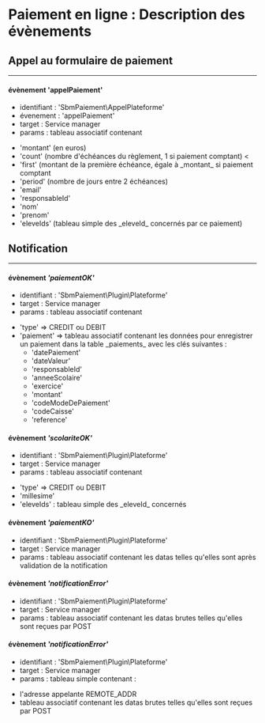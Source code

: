 # Paiement en ligne : Description des évènements

## Appel au formulaire de paiement
----------------------

#### évènement 'appelPaiement'

* identifiant : 'SbmPaiement\AppelPlateforme'
* évenement   : 'appelPaiement'
* target      : Service manager
* params      : tableau associatif contenant
<ul><li>'montant' (en euros)
<li>'count' (nombre d'échéances du règlement, 1 si paiement comptant)
<<li>'first' (montant de la première échéance, égale à _montant_ si paiement comptant
<li>'period' (nombre de jours entre 2 échéances)
<li>'email'
<li>'responsableId'
<li>'nom'
<li>'prenom'
<li>'eleveIds' (tableau simple des _eleveId_ concernés par ce paiement)
</ul>

## Notification
-----------------

#### évènement _'paiementOK'_

* identifiant : 'SbmPaiement\Plugin\Plateforme'
* target : Service manager
* params : tableau associatif contenant
<ul><li>'type' => CREDIT ou DEBIT
<li>'paiement' => tableau associatif contenant les données pour enregistrer un paiement dans la table _paiements_ avec les clés suivantes :
<ul><li>'datePaiement'
<li>'dateValeur'
<li>'responsableId'
<li>'anneeScolaire'
<li>'exercice'
<li>'montant'
<li>'codeModeDePaiement'
<li>'codeCaisse'
<li>'reference'
</ul>
</ul>

#### évènement _'scolariteOK'_

* identifiant : 'SbmPaiement\Plugin\Plateforme'
* target : Service manager
* params : tableau associatif contenant
<ul><li>'type' => CREDIT ou DEBIT
<li>'millesime'
<li>'eleveIds' : tableau simple des _eleveId_ concernés
</ul>

#### évènement _'paiementKO'_

* identifiant : 'SbmPaiement\Plugin\Plateforme'
* target : Service manager
* params : tableau associatif contenant les datas telles qu'elles sont après validation de la notification

#### évènement _'notificationError'_

* identifiant : 'SbmPaiement\Plugin\Plateforme'
* target : Service manager
* params : tableau associatif contenant les datas brutes telles qu'elles sont reçues par POST

#### évènement _'notificationError'_

* identifiant : 'SbmPaiement\Plugin\Plateforme'
* target : Service manager
* params : tableau simple contenant :
<ul><li>l'adresse appelante REMOTE_ADDR
<li>tableau associatif contenant les datas brutes telles qu'elles sont reçues par POST
</ul>

